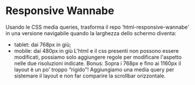 # Responsive Wannabe

Usando le CSS media queries, trasforma il repo ‘html-responsive-wannabe’ in una versione navigabile quando la larghezza dello schermo diventa: 
- tablet: dai 768px in giù; 
- mobile: dai 480px in giù
L'html e il css presenti non possono essere modificati, possiamo solo aggiungere regole per modificare l'aspetto nelle due risoluzioni indicate.
Bonus: Sopra i 768px e fino ai 1160px il layout è un po’ troppo “rigido”! Aggiungiamo una media query per sistemare il layout e non far comparire la scrollbar orizzontale.
